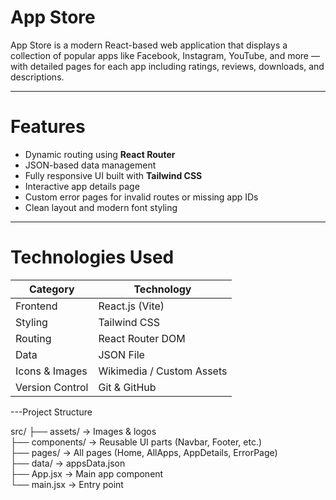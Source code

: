 # App Store

App Store is a modern React-based web application that displays a collection of popular apps like Facebook, Instagram, YouTube, and more — with detailed pages for each app including ratings, reviews, downloads, and descriptions.

---

# Features

-  Dynamic routing using **React Router**
-  JSON-based data management
-  Fully responsive UI built with **Tailwind CSS**
-  Interactive app details page
-  Custom error pages for invalid routes or missing app IDs
-  Clean layout and modern font styling

---

# Technologies Used

| Category | Technology |
|-----------|-------------|
| Frontend | React.js (Vite) |
| Styling | Tailwind CSS |
| Routing | React Router DOM |
| Data | JSON File |
| Icons & Images | Wikimedia / Custom Assets |
| Version Control | Git & GitHub |

---Project Structure

src/
 ├── assets/        → Images & logos  
 ├── components/    → Reusable UI parts (Navbar, Footer, etc.)  
 ├── pages/         → All pages (Home, AllApps, AppDetails, ErrorPage)  
 ├── data/          → appsData.json  
 ├── App.jsx        → Main app component  
 └── main.jsx       → Entry point
